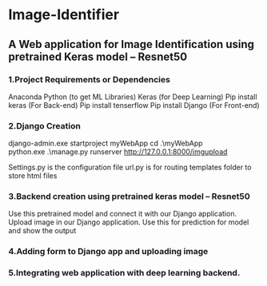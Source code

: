 # Image-Identifier
## A Web application for Image Identification using pretrained Keras model – Resnet50

### 1.Project Requirements or Dependencies
Anaconda Python (to get ML Libraries)
Keras (for Deep Learning)
Pip install keras (For Back-end)
Pip install tenserflow
Pip install Django (For Front-end)

### 2.Django Creation
django-admin.exe startproject myWebApp
cd .\myWebApp\
python.exe .\manage.py runserver
http://127.0.0.1:8000/imgupload
 

Settings.py is the configuration file
url.py is for routing
templates folder to store html files

### 3.Backend creation using pretrained keras model – Resnet50

Use this pretrained model and connect it with our Django application.
Upload image in our Django application.
Use this for prediction for model and show the output

### 4.Adding form to Django app and uploading image
 
### 5.Integrating web application with deep learning backend.
 
